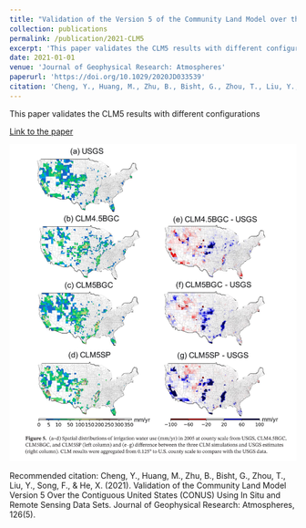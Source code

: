 ```yaml
---
title: "Validation of the Version 5 of the Community Land Model over the Contiguous United States (CONUS) using in-situ and remote sensing datasets"
collection: publications
permalink: /publication/2021-CLM5
excerpt: 'This paper validates the CLM5 results with different configurations'
date: 2021-01-01
venue: 'Journal of Geophysical Research: Atmospheres'
paperurl: 'https://doi.org/10.1029/2020JD033539'
citation: 'Cheng, Y., Huang, M., Zhu, B., Bisht, G., Zhou, T., Liu, Y., Song, F., &amp; He, X. (2021). Validation of the Community Land Model Version 5 Over the Contiguous United States (CONUS) Using In Situ and Remote Sensing Data Sets. Journal of Geophysical Research: Atmospheres, 126(5).'
---
```

This paper validates the CLM5 results with different configurations

[Link to the paper](https://doi.org/10.1029/2020JD033539)

![image](../images/papers/2021-CLM5.png)

Recommended citation: Cheng, Y., Huang, M., Zhu, B., Bisht, G., Zhou, T., Liu, Y., Song, F., & He, X. (2021). Validation of the Community Land Model Version 5 Over the Contiguous United States (CONUS) Using In Situ and Remote Sensing Data Sets. Journal of Geophysical Research: Atmospheres, 126(5).
